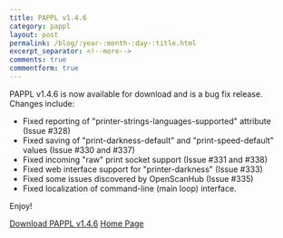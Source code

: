 ```yaml
---
title: PAPPL v1.4.6
category: pappl
layout: post
permalink: /blog/:year-:month-:day-:title.html
excerpt_separator: <!--more-->
comments: true
commentform: true
---
```


PAPPL v1.4.6 is now available for download and is a bug fix release.  Changes include:

- Fixed reporting of "printer-strings-languages-supported" attribute (Issue #328)
- Fixed saving of "print-darkness-default" and "print-speed-default" values (Issue #330 and #337)
- Fixed incoming "raw" print socket support (Issue #331 and #338)
- Fixed web interface support for "printer-darkness" (Issue #333)
- Fixed some issues discovered by OpenScanHub (Issue #335)
- Fixed localization of command-line (main loop) interface.

Enjoy!

<a class="btn btn-primary" href="https://github.com/michaelrsweet/pappl/releases/tag/v1.4.6">Download PAPPL v1.4.6</a>
<a class="btn btn-default" href="/pappl/index.html">Home Page</a>
